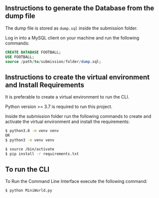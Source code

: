 ## Instructions to generate the Database from the dump file

The dump file is stored as `dump.sql` inside the submission folder.

Log in into a MySQL client on your machine and run the following commands:

```SQL
CREATE DATABASE FOOTBALL;
USE FOOTBALL;
source /path/to/submission/folder/dump.sql;
```

## Instructions to create the virtual environment and Install Requirements

It is preferable to create a virtual environment to run the CLI.

Python version >= 3.7 is required to run this project.

Inside the submission folder run the following commands to create and activate the virtual environment  and install the requirements:

```bash
$ python3.8 -m venv venv
OR
$ python3 -m venv venv

$ source /bin/activate
$ pip install -r requirements.txt
```

## To run the CLI

To Run the Command Line Interface execute the following command:

```bash
$ python MiniWorld.py
```